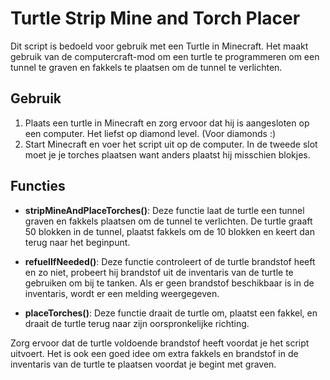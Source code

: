 # Turtle Strip Mine and Torch Placer

Dit script is bedoeld voor gebruik met een Turtle in Minecraft. Het maakt gebruik van de computercraft-mod om een turtle te programmeren om een tunnel te graven en fakkels te plaatsen om de tunnel te verlichten.

## Gebruik

1. Plaats een turtle in Minecraft en zorg ervoor dat hij is aangesloten op een computer. Het liefst op diamond level. (Voor diamonds :)
2. Start Minecraft en voer het script uit op de computer. In de tweede slot moet je je torches plaatsen want anders plaatst hij misschien blokjes.

## Functies

- **stripMineAndPlaceTorches()**: Deze functie laat de turtle een tunnel graven en fakkels plaatsen om de tunnel te verlichten. De turtle graaft 50 blokken in de tunnel, plaatst fakkels om de 10 blokken en keert dan terug naar het beginpunt.

- **refuelIfNeeded()**: Deze functie controleert of de turtle brandstof heeft en zo niet, probeert hij brandstof uit de inventaris van de turtle te gebruiken om bij te tanken. Als er geen brandstof beschikbaar is in de inventaris, wordt er een melding weergegeven.

- **placeTorches()**: Deze functie draait de turtle om, plaatst een fakkel, en draait de turtle terug naar zijn oorspronkelijke richting.

Zorg ervoor dat de turtle voldoende brandstof heeft voordat je het script uitvoert. Het is ook een goed idee om extra fakkels en brandstof in de inventaris van de turtle te plaatsen voordat je begint met graven.
